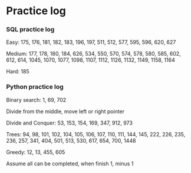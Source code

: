 # Practice log

### SQL practice log

Easy: 175, 176, 181, 182, 183, 196, 197, 511, 512, 577, 595, 596, 620, 627

Medium: 177, 178, 180, 184, 626, 534, 550, 570, 574, 578, 580, 585, 602, 612, 614, 1045, 1070, 1077, 1098, 1107, 1112, 1126, 1132, 1149, 1158, 1164

Hard: 185


### Python practice log

Binary search: 1, 69, 702

Divide from the middle, move left or right pointer

Divide and Conquer: 53, 153, 154, 169, 347, 912, 973

Trees: 94, 98, 101, 102, 104, 105, 106, 107, 110, 111, 144, 145, 222, 226, 235, 236, 257, 341, 404, 501, 513, 530, 617, 654, 700, 1448 

Greedy: 12, 13, 455, 605

Assume all can be completed, when finish 1, minus 1



